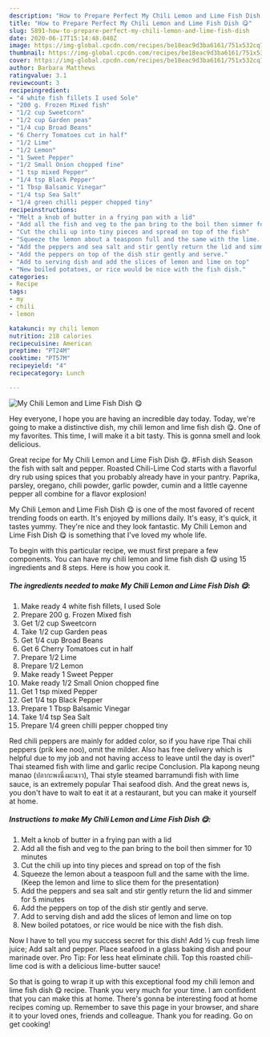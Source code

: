```yaml
---
description: "How to Prepare Perfect My Chili Lemon and Lime Fish Dish 😋"
title: "How to Prepare Perfect My Chili Lemon and Lime Fish Dish 😋"
slug: 5891-how-to-prepare-perfect-my-chili-lemon-and-lime-fish-dish
date: 2020-06-17T15:14:48.040Z
image: https://img-global.cpcdn.com/recipes/be18eac9d3ba6161/751x532cq70/my-chili-lemon-and-lime-fish-dish-😋-recipe-main-photo.jpg
thumbnail: https://img-global.cpcdn.com/recipes/be18eac9d3ba6161/751x532cq70/my-chili-lemon-and-lime-fish-dish-😋-recipe-main-photo.jpg
cover: https://img-global.cpcdn.com/recipes/be18eac9d3ba6161/751x532cq70/my-chili-lemon-and-lime-fish-dish-😋-recipe-main-photo.jpg
author: Barbara Matthews
ratingvalue: 3.1
reviewcount: 3
recipeingredient:
- "4 white fish fillets I used Sole"
- "200 g. Frozen Mixed fish"
- "1/2 cup Sweetcorn"
- "1/2 cup Garden peas"
- "1/4 cup Broad Beans"
- "6 Cherry Tomatoes cut in half"
- "1/2 Lime"
- "1/2 Lemon"
- "1 Sweet Pepper"
- "1/2 Small Onion chopped fine"
- "1 tsp mixed Pepper"
- "1/4 tsp Black Pepper"
- "1 Tbsp Balsamic Vinegar"
- "1/4 tsp Sea Salt"
- "1/4 green chilli pepper chopped tiny"
recipeinstructions:
- "Melt a knob of butter in a frying pan with a lid"
- "Add all the fish and veg to the pan bring to the boil then simmer for 10 minutes"
- "Cut the chili up into tiny pieces and spread on top of the fish"
- "Squeeze the lemon about a teaspoon full and the same with the lime. (Keep the lemon and lime to slice them for the presentation)"
- "Add the peppers and sea salt and stir gently return the lid and simmer for 5 minutes"
- "Add the peppers on top of the dish stir gently and serve."
- "Add to serving dish and add the slices of lemon and lime on top"
- "New boiled potatoes, or rice would be nice with the fish dish."
categories:
- Recipe
tags:
- my
- chili
- lemon

katakunci: my chili lemon 
nutrition: 218 calories
recipecuisine: American
preptime: "PT24M"
cooktime: "PT57M"
recipeyield: "4"
recipecategory: Lunch

---
```



![My Chili Lemon and Lime Fish Dish 😋](https://img-global.cpcdn.com/recipes/be18eac9d3ba6161/751x532cq70/my-chili-lemon-and-lime-fish-dish-😋-recipe-main-photo.jpg)

Hey everyone, I hope you are having an incredible day today. Today, we're going to make a distinctive dish, my chili lemon and lime fish dish 😋. One of my favorites. This time, I will make it a bit tasty. This is gonna smell and look delicious.

Great recipe for My Chili Lemon and Lime Fish Dish 😋. #Fish dish Season the fish with salt and pepper. Roasted Chili-Lime Cod starts with a flavorful dry rub using spices that you probably already have in your pantry. Paprika, parsley, oregano, chili powder, garlic powder, cumin and a little cayenne pepper all combine for a flavor explosion!

My Chili Lemon and Lime Fish Dish 😋 is one of the most favored of recent trending foods on earth. It's enjoyed by millions daily. It's easy, it's quick, it tastes yummy. They're nice and they look fantastic. My Chili Lemon and Lime Fish Dish 😋 is something that I've loved my whole life.


To begin with this particular recipe, we must first prepare a few components. You can have my chili lemon and lime fish dish 😋 using 15 ingredients and 8 steps. Here is how you cook it.

<!--inarticleads1-->

##### The ingredients needed to make My Chili Lemon and Lime Fish Dish 😋:

1. Make ready 4 white fish fillets, I used Sole
1. Prepare 200 g. Frozen Mixed fish
1. Get 1/2 cup Sweetcorn
1. Take 1/2 cup Garden peas
1. Get 1/4 cup Broad Beans
1. Get 6 Cherry Tomatoes cut in half
1. Prepare 1/2 Lime
1. Prepare 1/2 Lemon
1. Make ready 1 Sweet Pepper
1. Make ready 1/2 Small Onion chopped fine
1. Get 1 tsp mixed Pepper
1. Get 1/4 tsp Black Pepper
1. Prepare 1 Tbsp Balsamic Vinegar
1. Take 1/4 tsp Sea Salt
1. Prepare 1/4 green chilli pepper chopped tiny


Red chili peppers are mainly for added color, so if you have ripe Thai chili peppers (prik kee noo), omit the milder. Also has free delivery which is helpful due to my job and not having access to leave until the day is over!&#34; Thai steamed fish with lime and garlic recipe Conclusion. Pla kapong neung manao (ปลากะพงนึ่งมะนาว), Thai style steamed barramundi fish with lime sauce, is an extremely popular Thai seafood dish. And the great news is, you don&#39;t have to wait to eat it at a restaurant, but you can make it yourself at home. 

<!--inarticleads2-->

##### Instructions to make My Chili Lemon and Lime Fish Dish 😋:

1. Melt a knob of butter in a frying pan with a lid
1. Add all the fish and veg to the pan bring to the boil then simmer for 10 minutes
1. Cut the chili up into tiny pieces and spread on top of the fish
1. Squeeze the lemon about a teaspoon full and the same with the lime. (Keep the lemon and lime to slice them for the presentation)
1. Add the peppers and sea salt and stir gently return the lid and simmer for 5 minutes
1. Add the peppers on top of the dish stir gently and serve.
1. Add to serving dish and add the slices of lemon and lime on top
1. New boiled potatoes, or rice would be nice with the fish dish.


Now I have to tell you my success secret for this dish! Add ½ cup fresh lime juice; Add salt and pepper. Place seafood in a glass baking dish and pour marinade over. Pro Tip: For less heat eliminate chili. Top this roasted chili-lime cod is with a delicious lime-butter sauce! 

So that is going to wrap it up with this exceptional food my chili lemon and lime fish dish 😋 recipe. Thank you very much for your time. I am confident that you can make this at home. There's gonna be interesting food at home recipes coming up. Remember to save this page in your browser, and share it to your loved ones, friends and colleague. Thank you for reading. Go on get cooking!
